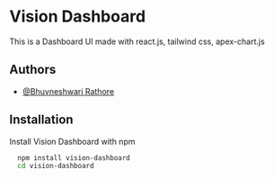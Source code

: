 # Vision Dashboard

This is a Dashboard UI made with react.js, tailwind css, apex-chart.js

## Authors

- [@Bhuvneshwari Rathore](https://www.github.com/Bhuvneshwari-Rathore2001)

## Installation

Install Vision Dashboard with npm

```bash
  npm install vision-dashboard
  cd vision-dashboard
```
